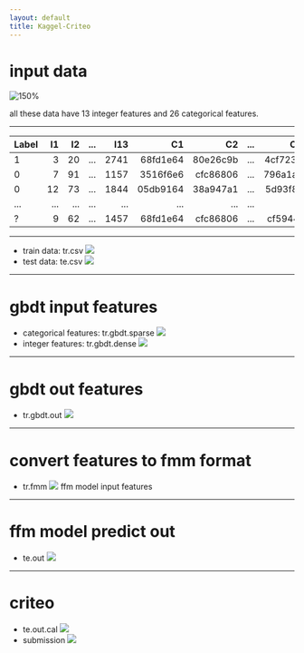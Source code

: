 ```yaml
---
layout: default
title: Kaggel-Criteo
---
```


# input data

![150%](images/data_dicription.jpg)

all these data have 13 integer features and 26 categorical features.

------------

|Label |I1 |I2 |... |I13 |C1 |C2 |... |C26 |
|--|--:|--:|---:|----:|--------:|--------:|---:|-------:|
|1 |3  |20 |... |2741 |68fd1e64 |80e26c9b |... |4cf72387|
|0 |7  |91 |... |1157 |3516f6e6 |cfc86806 |... |796a1a2e|
|0 |12 |73 |... |1844 |05db9164 |38a947a1 |... |5d93f8ab|
|...|... |... |... |... |... |... |... |... |... |
|? |9  |62 |... |1457 |68fd1e64 |cfc86806 |... |cf59444f|

----

* train data: tr.csv
![](images/tr.csv.png)
* test data: te.csv
![](images/te.csv.png)

---
# gbdt input features
* categorical features: tr.gbdt.sparse
![](images/tr.gbdt.sparse.png)
* integer features: tr.gbdt.dense
![](images/tr.gbdt.dense.png)

---
# gbdt out features
* tr.gbdt.out
![](images/tr.gbdt.out.png)

-----

# convert features to fmm format

* tr.fmm
![](images/tr.ffm.png)
ffm model input features
-----

# ffm model predict out
* te.out
![](images/te.out.png)

---
# criteo
* te.out.cal
![](images/te.out.cal.png)
* submission
![](images/submission.png)
